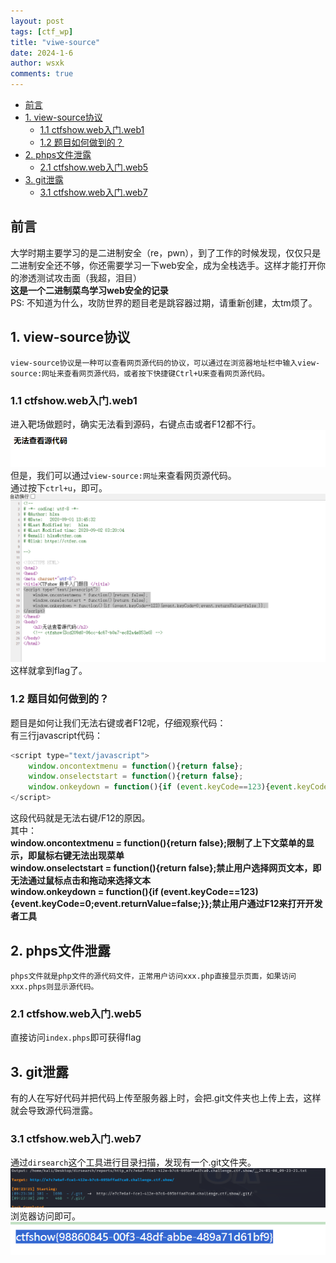 ```yaml
---
layout: post
tags: [ctf_wp]
title: "viwe-source"
date: 2024-1-6
author: wsxk
comments: true
---
```


- [前言](#前言)
- [1. view-source协议](#1-view-source协议)
	- [1.1 ctfshow.web入门.web1](#11-ctfshowweb入门web1)
	- [1.2 题目如何做到的？](#12-题目如何做到的)
- [2. phps文件泄露](#2-phps文件泄露)
	- [2.1 ctfshow.web入门.web5](#21-ctfshowweb入门web5)
- [3. git泄露](#3-git泄露)
	- [3.1 ctfshow.web入门.web7](#31-ctfshowweb入门web7)


## 前言<br>
大学时期主要学习的是二进制安全（re，pwn），到了工作的时候发现，仅仅只是二进制安全还不够，你还需要学习一下web安全，成为全栈选手。这样才能打开你的渗透测试攻击面（我超，泪目）<br>
**这是一个二进制菜鸟学习web安全的记录**<br>
PS: 不知道为什么，攻防世界的题目老是跳容器过期，请重新创建，太tm烦了。<br>

## 1. view-source协议<br>
`view-source协议是一种可以查看网页源代码的协议，可以通过在浏览器地址栏中输入view-source:网址来查看网页源代码，或者按下快捷键Ctrl+U来查看网页源代码。`<br>

### 1.1 ctfshow.web入门.web1<br>
进入靶场做题时，确实无法看到源码，右键点击或者F12都不行。<br>
![](https://raw.githubusercontent.com/wsxk/wsxk_pictures/main/2023-12-30/20240106143223.png)<br>
但是，我们可以通过`view-source:网址`来查看网页源代码。<br>
通过按下`ctrl+u`，即可。<br>
![](https://raw.githubusercontent.com/wsxk/wsxk_pictures/main/2023-12-30/20240106143316.png)
这样就拿到flag了。<br>

### 1.2 题目如何做到的？<br>
题目是如何让我们无法右键或者F12呢，仔细观察代码：<br>
有三行javascript代码：<br>
```javascript
<script type="text/javascript">
	window.oncontextmenu = function(){return false};
	window.onselectstart = function(){return false};
	window.onkeydown = function(){if (event.keyCode==123){event.keyCode=0;event.returnValue=false;}};
</script>
```
这段代码就是无法右键/F12的原因。<br>
其中：<br>
**window.oncontextmenu = function(){return false};限制了上下文菜单的显示，即鼠标右键无法出现菜单**<br>
**window.onselectstart = function(){return false};禁止用户选择网页文本，即无法通过鼠标点击和拖动来选择文本**<br>
**window.onkeydown = function(){if (event.keyCode==123){event.keyCode=0;event.returnValue=false;}};禁止用户通过F12来打开开发者工具**<br>

## 2. phps文件泄露<br>
`phps文件就是php文件的源代码文件，正常用户访问xxx.php直接显示页面，如果访问xxx.phps则显示源代码。`<br>
### 2.1 ctfshow.web入门.web5<br>
直接访问`index.phps`即可获得flag<br>

## 3. git泄露<br>
有的人在写好代码并把代码上传至服务器上时，会把.git文件夹也上传上去，这样就会导致源代码泄露。<br>
### 3.1 ctfshow.web入门.web7<br>
通过`dirsearch`这个工具进行目录扫描，发现有一个.git文件夹。<br>
![](https://raw.githubusercontent.com/wsxk/wsxk_pictures/main/2023-12-30/20240108223128.png)
浏览器访问即可。<br>
![](https://raw.githubusercontent.com/wsxk/wsxk_pictures/main/2023-12-30/20240108223212.png)
